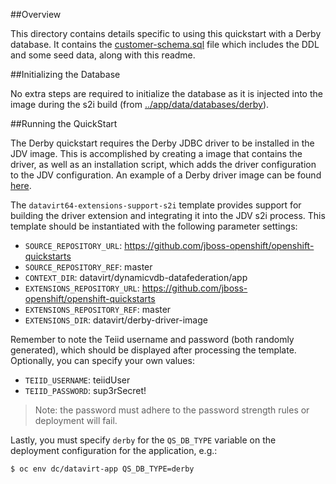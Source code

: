 ##Overview

This directory contains details specific to using this quickstart with a Derby database.  It contains the [customer-schema.sql](./customer-schema.sql) file which includes the DDL and some seed data, along with this readme.

##Initializing the Database

No extra steps are required to initialize the database as it is injected into the image during the s2i build (from [../app/data/databases/derby](../app/data/databases/derby)).

##Running the QuickStart

The Derby quickstart requires the Derby JDBC driver to be installed in the JDV image.  This is accomplished by creating a image that contains the driver, as well as an installation script, which adds the driver configuration to the JDV configuration.  An example of a Derby driver image can be found [here](../../derby-driver-image).

The `datavirt64-extensions-support-s2i` template provides support for building the driver extension and integrating it into the JDV s2i process.  This template should be instantiated with the following parameter settings:

* `SOURCE_REPOSITORY_URL`: https://github.com/jboss-openshift/openshift-quickstarts
* `SOURCE_REPOSITORY_REF`: master
* `CONTEXT_DIR`: datavirt/dynamicvdb-datafederation/app
* `EXTENSIONS_REPOSITORY_URL`: https://github.com/jboss-openshift/openshift-quickstarts
* `EXTENSIONS_REPOSITORY_REF`: master
* `EXTENSIONS_DIR`: datavirt/derby-driver-image

Remember to note the Teiid username and password (both randomly generated), which should be displayed after processing the template.  Optionally, you can specify your own values:

* `TEIID_USERNAME`: teiidUser
* `TEIID_PASSWORD`: sup3rSecret!

> Note: the password must adhere to the password strength rules or deployment will fail.

Lastly, you must specify `derby` for the `QS_DB_TYPE` variable on the deployment configuration for the application, e.g.:

```
$ oc env dc/datavirt-app QS_DB_TYPE=derby
```
